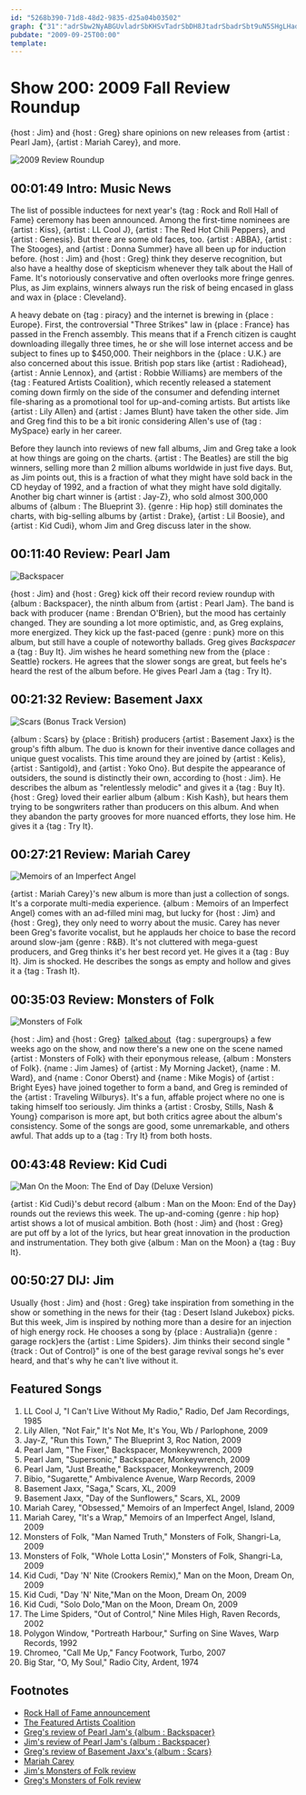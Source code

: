 ```yaml
---
id: "5268b390-71d8-48d2-9835-d25a04b03502"
graph: {"31":"adrSbw2NyABGUvladrSbKHSvTadrSbDH8JtadrSbadrSbt9uN5SHgLHadrSbYXLiiadrSbFFjBvadrSbUf6t6eRZOc1p46QN1aqE1p46QH23bC1p46QBMRuh1p46QVpyYj1p46QWcmqfN1aqEUf6t6H23bCUf6t6BMRuhUf6t6SKKYyVpyYjT2Roehqi2T3TmBdhqi2T3TmBd8Bwke3TmBdY6cGN3PR2P3TmBd","210":"3PR2P3TmBd3PR2P8NYeX8NYeX97qip97qipX6cfd97qipBHm1G","JG":"X6cfddhnxe97qipBHm1GSByonWB8qv97qipWB8qvBLsPGWB8qvWB8qvsCaCrWB8qvdhnxeSByonak4bn","ZW":"HmKxZdhnxeHmKxZVHjGq97qipHmKxZ10BIBVHjGqVHjGqa69ovMOPVCVHjGqPrWSZVHjGqRFDSDVHjGq97qipX6cfdBHm1Gdhnxe","19L":"jgZXVsrkSnBQsAMsrkSn97qipsrkSnBQsAMX6cfd97qipBHm1G","1MF":"60CdMnrVZL60CdMVyRys60CdMWfFgF60CdM7Jnbg60CdMSxHEB","2C3":"X6cfdqYVo9qYVo9zAlylCeFP8SMQTZBJK8KSMQTZSMQTZzAlyl"}
pubdate: "2009-09-25T00:00"
template: 
---
```






# Show 200: 2009 Fall Review Roundup

{host : Jim} and {host : Greg} share opinions on new releases from {artist : Pearl Jam}, {artist : Mariah Carey}, and more.

![2009 Review Roundup](http://farm5.staticflickr.com/4026/4410391677_0b95e788e2_o.jpg)



## 00:01:49 Intro: Music News

The list of possible inductees for next year's {tag : Rock and Roll Hall of Fame} ceremony has been announced. Among the first-time nominees are {artist : Kiss}, {artist : LL Cool J}, {artist : The Red Hot Chili Peppers}, and {artist : Genesis}. But there are some old faces, too. {artist : ABBA}, {artist : The Stooges}, and {artist : Donna Summer} have all been up for induction before. {host : Jim} and {host : Greg} think they deserve recognition, but also have a healthy dose of skepticism whenever they talk about the Hall of Fame. It's notoriously conservative and often overlooks more fringe genres. Plus, as Jim explains, winners always run the risk of being encased in glass and wax in {place : Cleveland}.

A heavy debate on {tag : piracy} and the internet is brewing in {place : Europe}. First, the controversial "Three Strikes" law in {place : France} has passed in the French assembly. This means that if a French citizen is caught downloading illegally three times, he or she will lose internet access and be subject to fines up to $450,000. Their neighbors in the {place : U.K.} are also concerned about this issue. British pop stars like {artist : Radiohead}, {artist : Annie Lennox}, and {artist : Robbie Williams} are members of the {tag : Featured Artists Coalition}, which recently released a statement coming down firmly on the side of the consumer and defending internet file-sharing as a promotional tool for up-and-coming artists. But artists like {artist : Lily Allen} and {artist : James Blunt} have taken the other side. Jim and Greg find this to be a bit ironic considering Allen's use of {tag : MySpace} early in her career.

Before they launch into reviews of new fall albums, Jim and Greg take a look at how things are going on the charts. {artist : The Beatles} are still the big winners, selling more than 2 million albums worldwide in just five days. But, as Jim points out, this is a fraction of what they might have sold back in the CD heyday of 1992, and a fraction of what they might have sold digitally. Another big chart winner is {artist : Jay-Z}, who sold almost 300,000 albums of {album : The Blueprint 3}. {genre : Hip hop} still dominates the charts, with big-selling albums by {artist : Drake}, {artist : Lil Boosie}, and {artist : Kid Cudi}, whom Jim and Greg discuss later in the show.



## 00:11:40 Review: Pearl Jam

![Backspacer](https://static.soundopinions.org/assets/200/JG0.jpg)

{host : Jim} and {host : Greg} kick off their record review roundup with {album : Backspacer}, the ninth album from {artist : Pearl Jam}. The band is back with producer {name : Brendan O'Brien}, but the mood has certainly changed. They are sounding a lot more optimistic, and, as Greg explains, more energized. They kick up the fast-paced {genre : punk} more on this album, but still have a couple of noteworthy ballads. Greg gives *Backspacer* a {tag : Buy It}. Jim wishes he heard something new from the {place : Seattle} rockers. He agrees that the slower songs are great, but feels he's heard the rest of the album before. He gives Pearl Jam a {tag : Try It}.



## 00:21:32 Review: Basement Jaxx

![Scars (Bonus Track Version)](https://static.soundopinions.org/assets/200/ZW0.jpg)

{album : Scars} by {place : British} producers {artist : Basement Jaxx} is the group's fifth album. The duo is known for their inventive dance collages and unique guest vocalists. This time around they are joined by {artist : Kelis}, {artist : Santigold}, and {artist : Yoko Ono}. But despite the appearance of outsiders, the sound is distinctly their own, according to {host : Jim}. He describes the album as "relentlessly melodic" and gives it a {tag : Buy It}. {host : Greg} loved their earlier album {album : Kish Kash}, but hears them trying to be songwriters rather than producers on this album. And when they abandon the party grooves for more nuanced efforts, they lose him. He gives it a {tag : Try It}.



## 00:27:21 Review: Mariah Carey

![Memoirs of an Imperfect Angel](https://static.soundopinions.org/assets/200/19L0.jpg)

{artist : Mariah Carey}'s new album is more than just a collection of songs. It's a corporate multi-media experience. {album : Memoirs of an Imperfect Angel} comes with an ad-filled mini mag, but lucky for {host : Jim} and {host : Greg}, they only need to worry about the music. Carey has never been Greg's favorite vocalist, but he applauds her choice to base the record around slow-jam {genre : R&B}. It's not cluttered with mega-guest producers, and Greg thinks it's her best record yet. He gives it a {tag : Buy It}. Jim is shocked. He describes the songs as empty and hollow and gives it a {tag : Trash It}.



## 00:35:03 Review: Monsters of Folk

![Monsters of Folk](https://static.soundopinions.org/assets/200/1MF0.jpg)

{host : Jim} and {host : Greg}  [talked about](/show/194/)  {tag : supergroups} a few weeks ago on the show, and now there's a new one on the scene named {artist : Monsters of Folk} with their eponymous release, {album : Monsters of Folk}. {name : Jim James} of {artist : My Morning Jacket}, {name : M. Ward}, and {name : Conor Oberst} and {name : Mike Mogis} of {artist : Bright Eyes} have joined together to form a band, and Greg is reminded of the {artist : Traveling Wilburys}. It's a fun, affable project where no one is taking himself too seriously. Jim thinks a {artist : Crosby, Stills, Nash & Young} comparison is more apt, but both critics agree about the album's consistency. Some of the songs are good, some unremarkable, and others awful. That adds up to a {tag : Try It} from both hosts.



## 00:43:48 Review: Kid Cudi

![Man On the Moon: The End of Day (Deluxe Version)](https://static.soundopinions.org/assets/200/2100.jpg)

{artist : Kid Cudi}'s debut record {album : Man on the Moon: End of the Day} rounds out the reviews this week. The up-and-coming {genre : hip hop} artist shows a lot of musical ambition. Both {host : Jim} and {host : Greg} are put off by a lot of the lyrics, but hear great innovation in the production and instrumentation. They both give {album : Man on the Moon} a {tag : Buy It}.



## 00:50:27 DIJ: Jim

Usually {host : Jim} and {host : Greg} take inspiration from something in the show or something in the news for their {tag : Desert Island Jukebox} picks. But this week, Jim is inspired by nothing more than a desire for an injection of high energy rock. He chooses a song by {place : Australia}n {genre : garage rock}ers the {artist : Lime Spiders}. Jim thinks their second single "{track : Out of Control}" is one of the best garage revival songs he's ever heard, and that's why he can't live without it.



## Featured Songs

1. LL Cool J, "I Can't Live Without My Radio," Radio, Def Jam Recordings, 1985
2. Lily Allen, "Not Fair," It's Not Me, It's You, Wb / Parlophone, 2009
3. Jay-Z, "Run this Town," The Blueprint 3, Roc Nation, 2009
4. Pearl Jam, "The Fixer," Backspacer, Monkeywrench, 2009
5. Pearl Jam, "Supersonic," Backspacer, Monkeywrench, 2009
6. Pearl Jam, "Just Breathe," Backspacer, Monkeywrench, 2009
7. Bibio, "Sugarette," Ambivalence Avenue, Warp Records, 2009
8. Basement Jaxx, "Saga," Scars, XL, 2009
9. Basement Jaxx, "Day of the Sunflowers," Scars, XL, 2009
10. Mariah Carey, "Obsessed," Memoirs of an Imperfect Angel, Island, 2009
11. Mariah Carey, "It's a Wrap," Memoirs of an Imperfect Angel, Island, 2009
12. Monsters of Folk, "Man Named Truth," Monsters of Folk, Shangri-La, 2009
13. Monsters of Folk, "Whole Lotta Losin'," Monsters of Folk, Shangri-La, 2009
14. Kid Cudi, "Day 'N' Nite (Crookers Remix)," Man on the Moon, Dream On, 2009
15. Kid Cudi, "Day 'N' Nite,"Man on the Moon, Dream On, 2009
16. Kid Cudi, "Solo Dolo,"Man on the Moon, Dream On, 2009
17. The Lime Spiders, "Out of Control," Nine Miles High, Raven Records, 2002
18. Polygon Window, "Portreath Harbour," Surfing on Sine Waves, Warp Records, 1992
19. Chromeo, "Call Me Up," Fancy Footwork, Turbo, 2007
20. Big Star, "O, My Soul," Radio City, Ardent, 1974



## Footnotes

- [Rock Hall of Fame announcement](http://www.reuters.com/article/2009/09/23/us-rockhall-idUSTRE58M77320090923)
- [The Featured Artists Coalition](http://news.bbc.co.uk/2/hi/entertainment/8270946.stm)
- [Greg's review of Pearl Jam's {album : Backspacer}](http://articles.chicagotribune.com/2009-09-22/entertainment/0909220126_1_pearl-jam-backspacer-ninth-studio-album)
- [Jim's review of Pearl Jam's {album : Backspacer}](http://voices.suntimes.com/arts-entertainment/music/pearl-jam-backspacer-monkeywre/)
- [Greg's review of Basement Jaxx's {album : Scars}](http://articles.chicagotribune.com/2009-09-24/entertainment/0909240222_1_felix-buxton-basement-jaxx-simon-ratcliffe)
- [Mariah Carey](http://www.mariahcarey.com/)
- [Jim's Monsters of Folk review](http://voices.suntimes.com/arts-entertainment/music/monsters-of-folk-monsters-of-f/)
- [Greg's Monsters of Folk review](http://articles.chicagotribune.com/2009-09-23/entertainment/0909230206_1_monsters-mike-mogis-distinctive-voice-and-tone)